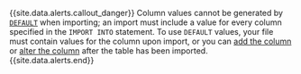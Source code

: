 {{site.data.alerts.callout_danger}}
Column values cannot be generated by [`DEFAULT`](default-value.html) when importing; an import must include a value for every column specified in the `IMPORT INTO` statement. To use `DEFAULT` values, your file must contain values for the column upon import, or you can [add the column](alter-table.html#add-column) or [alter the column](alter-table.html#set-or-change-a-default-value) after the table has been imported.
{{site.data.alerts.end}}
